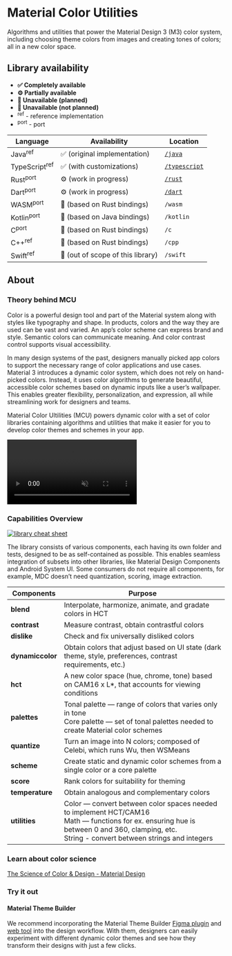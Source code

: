 # Material Color Utilities

Algorithms and utilities that power the Material Design 3 (M3) color system, including choosing theme colors from images and creating tones of colors; all in a new color space.

## Library availability

* **✅ Completely available**
* **⚙️ Partially available**
* **🚧 Unavailable (planned)**
* **🚫 Unavailable (not planned)**
* <sup>ref</sup> - reference implementation
* <sup>port</sup> - port

| Language | Availability | Location |
| - | - | - |
| Java<sup>ref</sup>  | ✅ (original implementation) | [`/java`](/java) |
| TypeScript<sup>ref</sup> | ✅ (with customizations) | [`/typescript`](https://github.com/deminearchiver/material-color-utilities-typescript) |
| Rust<sup>port</sup> | ⚙️ (work in progress) | [`/rust`](https://github.com/deminearchiver/material-color-utilities-rust) |
| Dart<sup>port</sup> | ⚙️ (work in progress) | [`/dart`](https://github.com/deminearchiver/material-color-utilities-dart) |
| WASM<sup>port</sup>  | 🚧 (based on Rust bindings) | `/wasm` |
| Kotlin<sup>port</sup>  | 🚧 (based on Java bindings) | `/kotlin` |
| C<sup>port</sup> | 🚧 (based on Rust bindings) | `/c` |
| C++<sup>ref</sup> | 🚧 (based on Rust bindings) | `/cpp` |
| Swift<sup>ref</sup> | 🚫 (out of scope of this library) | `/swift` |


## About

### Theory behind MCU

Color is a powerful design tool and part of the Material system along with
styles like typography and shape. In products, colors and the way they are used
can be vast and varied. An app’s color scheme can express brand and style.
Semantic colors can communicate meaning. And color contrast control supports
visual accessibility.

In many design systems of the past, designers manually picked app colors to
support the necessary range of color applications and use cases. Material 3
introduces a dynamic color system, which does not rely on hand-picked colors.
Instead, it uses color algorithms to generate beautiful, accessible color
schemes based on dynamic inputs like a user’s wallpaper. This enables greater
flexibility, personalization, and expression, all while streamlining work for
designers and teams.

Material Color Ultilities (MCU) powers dynamic color with a set of color
libraries containing algorithms and utilities that make it easier for you to
develop color themes and schemes in your app.

<video autoplay muted loop src="https://user-images.githubusercontent.com/6655696/146014425-8e8e04bc-e646-4cc2-a3e7-97497a3e1b09.mp4" data-canonical-src="https://user-images.githubusercontent.com/6655696/146014425-8e8e04bc-e646-4cc2-a3e7-97497a3e1b09.mp4" class="d-block rounded-bottom-2 width-fit" style="max-width:640px;"></video>

### Capabilities Overview

<a href="https://github.com/material-foundation/material-color-utilities/raw/main/cheat_sheet.png">
    <img alt="library cheat sheet" src="https://github.com/material-foundation/material-color-utilities/raw/main/cheat_sheet.png" style="max-width:640px;" />
</a>

The library consists of various components, each having its own folder and
tests, designed to be as self-contained as possible. This enables seamless
integration of subsets into other libraries, like Material Design Components
and Android System UI. Some consumers do not require all components, for
example, MDC doesn’t need quantization, scoring, image extraction.

| Components       | Purpose                                                                                                                                                                                             |
| ---------------- | --------------------------------------------------------------------------------------------------------------------------------------------------------------------------------------------------- |
| **blend**        | Interpolate, harmonize, animate, and gradate colors in HCT                                                                                                                                          |
| **contrast**     | Measure contrast, obtain contrastful colors                                                                                                                                                         |
| **dislike**      | Check and fix universally disliked colors                                                                                                                                                           |
| **dynamiccolor** | Obtain colors that adjust based on UI state (dark theme, style, preferences, contrast requirements, etc.)                                                                                           |
| **hct**          | A new color space (hue, chrome, tone) based on CAM16 x L\*, that accounts for viewing conditions                                                                                                    |
| **palettes**     | Tonal palette — range of colors that varies only in tone <br>Core palette — set of tonal palettes needed to create Material color schemes                                                           |
| **quantize**     | Turn an image into N colors; composed of Celebi, which runs Wu, then WSMeans                                                                                                                        |
| **scheme**       | Create static and dynamic color schemes from a single color or a core palette                                                                                                                       |
| **score**        | Rank colors for suitability for theming                                                                                                                                                             |
| **temperature**  | Obtain analogous and complementary colors                                                                                                                                                           |
| **utilities**    | Color — convert between color spaces needed to implement HCT/CAM16 <br>Math — functions for ex. ensuring hue is between 0 and 360, clamping, etc. <br>String - convert between strings and integers |

### Learn about color science

[The Science of Color & Design - Material Design](https://material.io/blog/science-of-color-design)

### Try it out

#### Material Theme Builder

We recommend incorporating the Material Theme Builder
[Figma plugin](https://www.figma.com/community/plugin/1034969338659738588/Material-Theme-Builder)
and [web tool](https://material-foundation.github.io/material-theme-builder/)
into the design workflow. With them, designers can easily experiment with
different dynamic color themes and see how they transform their designs with
just a few clicks.
